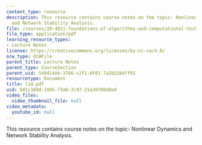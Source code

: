 ```yaml
---
content_type: resource
description: This resource contains course notes on the topic- Nonlinear Dynamics
  and Network Stability Analysis.
file: /courses/20-482j-foundations-of-algorithms-and-computational-techniques-in-systems-biology-spring-2006/b81c169d18d573a63c9721a38f08d8ed_l14.pdf
file_type: application/pdf
learning_resource_types:
- Lecture Notes
license: https://creativecommons.org/licenses/by-nc-sa/4.0/
ocw_type: OCWFile
parent_title: Lecture Notes
parent_type: CourseSection
parent_uid: 549414eb-3766-c2f1-0f01-7a2b3284ff91
resourcetype: Document
title: l14.pdf
uid: b81c169d-18d5-73a6-3c97-21a38f08d8ed
video_files:
  video_thumbnail_file: null
video_metadata:
  youtube_id: null
---
```

This resource contains course notes on the topic- Nonlinear Dynamics and Network Stability Analysis.